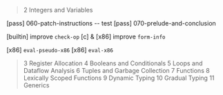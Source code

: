 > 2 Integers and Variables

[pass] 060-patch-instructions -- test
[pass] 070-prelude-and-conclusion

[builtin] improve `check-op`
[c] & [x86] improve `form-info`

[x86] `eval-pseudo-x86`
[x86] `eval-x86`

> 3 Register Allocation
> 4 Booleans and Conditionals
> 5 Loops and Dataflow Analysis
> 6 Tuples and Garbage Collection
> 7 Functions
> 8 Lexically Scoped Functions
> 9 Dynamic Typing
> 10 Gradual Typing
> 11 Generics
